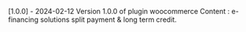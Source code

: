 [1.0.0] - 2024-02-12
Version 1.0.0 of plugin woocommerce 
Content : e-financing solutions split payment & long term credit.